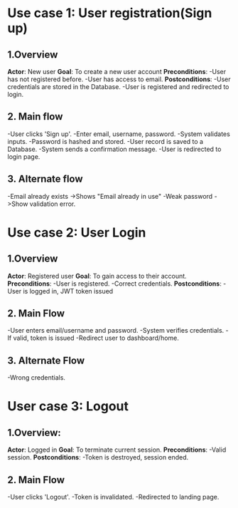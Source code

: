 # Use case 1: User registration(Sign up)
## 1.Overview
  **Actor**: New user
  **Goal**: To create a new user account
  **Preconditions**: 
   -User has not registered before.
   -User has access to email.
  **Postconditions**:
   -User credentials are stored in the Database.
   -User is registered and redirected to login.

## 2. Main flow
   -User clicks 'Sign up'.
   -Enter email, username, password.
   -System validates inputs.
   -Password is hashed and stored.
   -User record is saved to a Database.
   -System sends a confirmation message.
   -User is redirected to login page.

## 3. Alternate flow
  -Email already exists ->Shows "Email already in use"
  -Weak password ->Show validation error.

# Use case 2: User Login
## 1.Overview
  **Actor**: Registered user
  **Goal**: To gain access to their account.
  **Preconditions**:
   -User is registered.
   -Correct credentials.
  **Postconditions**:
   -User is logged in, JWT token issued
 
 ## 2. Main Flow
   -User enters email/username and password.
   -System verifies credentials.
   -If valid, token is issued
   -Redirect user to dashboard/home.

## 3. Alternate Flow
  -Wrong credentials.

# User case 3: Logout
## 1.Overview:
  **Actor**: Logged in
  **Goal**: To terminate current session.
  **Preconditions**:
   -Valid session.
  **Postconditions**:
   -Token is destroyed, session ended.

## 2. Main Flow
 -User clicks 'Logout'.
 -Token is invalidated.
 -Redirected to landing page.
